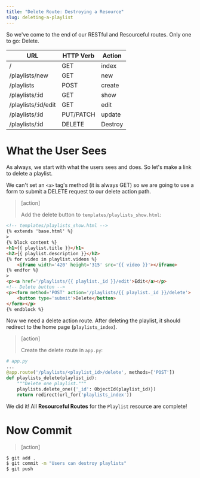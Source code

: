 ```yaml
---
title: "Delete Route: Destroying a Resource"
slug: deleting-a-playlist
---
```


So we've come to the end of our RESTful and Resourceful routes. Only one to go: Delete.

| URL              | HTTP Verb | Action  |
|------------------|-----------|---------|
| /                | GET       | index   |
| /playlists/new     | GET       | new     |
| /playlists         | POST      | create  |
| /playlists/:id     | GET       | show    |
| /playlists/:id/edit     | GET       | edit    |
| /playlists/:id     | PUT/PATCH | update  |
| /playlists/:id     | DELETE    | Destroy |

# What the User Sees

As always, we start with what the users sees and does. So let's make a link to delete a playlist.

We can't set an `<a>` tag's method (it is always GET) so we are going to use a form to submit a DELETE request to our delete action path.

> [action]
>
> Add the delete button to `templates/playlists_show.html`:
>
```html
<!-- templates/playlists_show.html -->
{% extends 'base.html' %}
>
{% block content %}
<h1>{{ playlist.title }}</h1>
<h2>{{ playlist.description }}</h2>
{% for video in playlist.videos %}
    <iframe width='420' height='315' src='{{ video }}'></iframe>
{% endfor %}
>
<p><a href='/playlists/{{ playlist._id }}/edit'>Edit</a></p>
<!-- Delete button -->
<p><form method='POST' action='/playlists/{{ playlist._id }}/delete'>
    <button type='submit'>Delete</button>
</form></p>
{% endblock %}
```

Now we need a delete action route. After deleting the playlist, it should redirect to the home page (`playlists_index`).

> [action]
>
> Create the delete route in `app.py`:
>
```python
# app.py
...
@app.route('/playlists/<playlist_id>/delete', methods=['POST'])
def playlists_delete(playlist_id):
    """Delete one playlist."""
    playlists.delete_one({'_id': ObjectId(playlist_id)})
    return redirect(url_for('playlists_index'))
```

We did it! All **Resourceful Routes** for the `Playlist` resource are complete!

# Now Commit

> [action]
>
>
```bash
$ git add .
$ git commit -m "Users can destroy playlists"
$ git push
```
